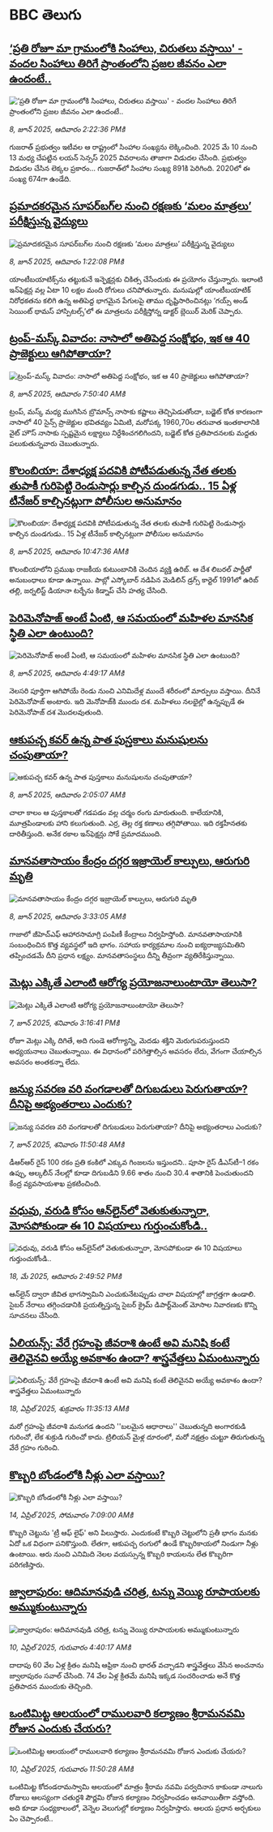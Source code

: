 # BBC తెలుగు## [‘ప్రతి రోజూ మా గ్రామంలోకి సింహాలు, చిరుతలు వస్తాయి' - వందల సింహాలు తిరిగే ప్రాంతంలోని ప్రజల జీవనం ఎలా ఉందంటే..](https://www.bbc.com/telugu/articles/cpvk382kgedo?at_campaign=githubrss)![‘ప్రతి రోజూ మా గ్రామంలోకి సింహాలు, చిరుతలు వస్తాయి' - వందల సింహాలు తిరిగే ప్రాంతంలోని ప్రజల జీవనం ఎలా ఉందంటే..](https://ichef.bbci.co.uk/ace/standard/240/cpsprodpb/f60d/live/057fafa0-4472-11f0-8382-9394b1843555.jpg)_8, జూన్ 2025, ఆదివారం 2:22:36 PMకి_గుజరాత్ ప్రభుత్వం ఇటీవల ఆ రాష్ట్రంలో సింహాల సంఖ్యను లెక్కించింది. 2025 మే 10 నుంచి 13 మధ్య చేపట్టిన లయన్ సెన్సస్ 2025 వివరాలను తాజాగా విడుదల చేసింది. ప్రభుత్వం విడుదల చేసిన లెక్కల ప్రకారం... గుజరాత్‌లో సింహాల  సంఖ్య 891కి పెరిగింది. 2020లో ఈ సంఖ్య 674గా ఉండేది.## [ప్రమాదకరమైన సూపర్‌బగ్‌ల నుంచి రక్షణకు ‘మలం మాత్రలు’ పరీక్షిస్తున్న వైద్యులు](https://www.bbc.com/telugu/articles/c4g6383rwl6o?at_campaign=githubrss)![ప్రమాదకరమైన సూపర్‌బగ్‌ల నుంచి రక్షణకు ‘మలం మాత్రలు’ పరీక్షిస్తున్న వైద్యులు](https://ichef.bbci.co.uk/ace/standard/240/cpsprodpb/2db2/live/512517e0-4460-11f0-835b-310c7b938e84.jpg)_8, జూన్ 2025, ఆదివారం 1:22:08 PMకి_యాంటీబయాటిక్స్‌ను తట్టుకునే ఇన్ఫెక్షన్లకు చికిత్స చేసేందుకు ఈ ప్రయోగం చేస్తున్నారు. 
ఇలాంటి ఇన్‌ఫెక్షన్ల వల్ల ఏటా 10 లక్షల మంది రోగులు చనిపోతున్నారు.
మనుషుల్లో యాంటీబయాటిక్ నిరోధకతను కలిగి ఉన్న అతిపెద్ద భాగమైన పేగులపై తాము దృష్టిసారించినట్లు ‘గయ్స్ అండ్ సెయింట్ థామస్ హాస్పిటల్స్‌’లో ఈ మాత్రలను పరీక్షిస్తోన్న డాక్టర్ బ్లెయిర్ మెరిక్ చెప్పారు.## [ట్రంప్-మస్క్ వివాదం: నాసాలో అతిపెద్ద సంక్షోభం, ఇక ఆ 40  ప్రాజెక్టులు ఆగిపోతాయా? ](https://www.bbc.com/telugu/articles/cn84ng2g9yyo?at_campaign=githubrss)![ట్రంప్-మస్క్ వివాదం: నాసాలో అతిపెద్ద సంక్షోభం, ఇక ఆ 40  ప్రాజెక్టులు ఆగిపోతాయా? ](https://ichef.bbci.co.uk/ace/standard/240/cpsprodpb/dc6a/live/22c35bc0-4431-11f0-b6e6-4ddb91039da1.jpg)_8, జూన్ 2025, ఆదివారం 7:50:40 AMకి_ట్రంప్, మస్క్ మధ్య ముగిసిన బ్రొమాన్స్ నాసాకు కష్టాలు తెచ్చిపెడుతోందా, బడ్జెట్‌ కోత కారణంగా నాసాలో 40 సైన్స్ ప్రాజెక్టుల భవితవ్యం ఏమిటి,  మరోపక్క 1960,70ల తరువాత ఇంతకాలానికి వైట్ హౌస్ నాసాకు స్పష్టమైన లక్ష్యాలు నిర్దేశించగలిగిందని,  బడ్జెట్ కోత ప్రతిపాదనలకు మద్దతు పలుకుతున్నవారు చెబుతున్నారు.## [కొలంబియా: దేశాధ్యక్ష పదవికి పోటీపడుతున్న నేత తలకు తుపాకీ గురిపెట్టి రెండుసార్లు కాల్చిన దుండగుడు.. 15 ఏళ్ల టీనేజర్ కాల్చినట్లుగా పోలీసుల అనుమానం](https://www.bbc.com/telugu/articles/cvgv81le1nzo?at_campaign=githubrss)![కొలంబియా: దేశాధ్యక్ష పదవికి పోటీపడుతున్న నేత తలకు తుపాకీ గురిపెట్టి రెండుసార్లు కాల్చిన దుండగుడు.. 15 ఏళ్ల టీనేజర్ కాల్చినట్లుగా పోలీసుల అనుమానం](https://ichef.bbci.co.uk/ace/standard/240/cpsprodpb/848f/live/cb61d690-444e-11f0-bace-e1270fc31f5e.jpg)_8, జూన్ 2025, ఆదివారం 10:47:36 AMకి_కొలంబియాలోని ప్రముఖ రాజకీయ కుటుంబానికి చెందిన వ్యక్తి ఉరిబ్. ఆ దేశ లిబరల్ పార్టీతో అనుబంధాలు కూడా ఉన్నాయి. 
పాబ్లో ఎస్కోబార్ నడిపిన మెడిలిన్ డ్రగ్స్ కార్టెల్ 1991లో ఉరిబ్ తల్లి, జర్నలిస్ట్ డియానా టర్బేను కిడ్నాప్ చేసి హత్య చేసింది.## [పెరిమెనోపాజ్ అంటే ఏంటి, ఆ సమయంలో మహిళల మానసిక స్థితి ఎలా ఉంటుంది?](https://www.bbc.com/telugu/articles/cg714kzvx30o?at_campaign=githubrss)![పెరిమెనోపాజ్ అంటే ఏంటి, ఆ సమయంలో మహిళల మానసిక స్థితి ఎలా ఉంటుంది?](https://ichef.bbci.co.uk/ace/standard/240/cpsprodpb/ac6d/live/fa069490-43cc-11f0-bace-e1270fc31f5e.jpg)_8, జూన్ 2025, ఆదివారం 4:49:17 AMకి_నెలసరి పూర్తిగా ఆగిపోయే రెండు నుంచి ఎనిమిదేళ్ల ముందే శరీరంలో మార్పులు వస్తాయి. దీనినే పెరిమెనోపాజ్ అంటారు. ఇది మెనోపాజ్‌కి ముందు దశ. మహిళలు నలభైల్లో ఉన్నప్పుడే ఈ పెరిమెనోపాజ్ దశ మొదలవుతుంది.## [ఆకుపచ్చ కవర్ ఉన్న పాత పుస్తకాలు మనుషులను చంపుతాయా? ](https://www.bbc.com/telugu/articles/c0eqy3885w3o?at_campaign=githubrss)![ఆకుపచ్చ కవర్ ఉన్న పాత పుస్తకాలు మనుషులను చంపుతాయా? ](https://ichef.bbci.co.uk/ace/standard/240/cpsprodpb/adb0/live/b1e87290-43c3-11f0-babb-2db522883f37.jpg)_8, జూన్ 2025, ఆదివారం 2:05:07 AMకి_చాలా కాలం ఆ పుస్తకాలతో గడపడం వల్ల చర్మం రంగు మారుతుంది. కాలేయానికి, మూత్రపిండాలకు హాని కలుగుతుంది. ఎర్ర, తెల్ల రక్త కణాలు తగ్గిపోతాయి. ఇది రక్తహీనతకు దారితీస్తుంది. అనేక రకాల ఇన్‌ఫెక్షన్లు సోకే ప్రమాదముంది.## [మానవతాసాయం కేంద్రం దగ్గర ఇజ్రాయెల్ కాల్పులు, ఆరుగురి మృతి](https://www.bbc.com/telugu/articles/cz0d54y9rj3o?at_campaign=githubrss)![మానవతాసాయం కేంద్రం దగ్గర ఇజ్రాయెల్ కాల్పులు, ఆరుగురి మృతి](https://ichef.bbci.co.uk/ace/standard/240/cpsprodpb/4ba9/live/e19c4b00-440f-11f0-97fc-8175165e17d2.jpg)_8, జూన్ 2025, ఆదివారం 3:33:05 AMకి_గాజాలో జీహెచ్ఎఫ్  ఆహారసామాగ్రి పంపిణీ కేంద్రాలు నిర్వహిస్తోంది. మానవతాసాయానికి సంబంధించిన కొత్త వ్యవస్థలో ఇది భాగం. సహాయ కార్యక్రమాల నుంచి ఐక్యరాజ్యసమితిని తప్పించడమే దీని ప్రధాన లక్ష్యం. మానవతాసంస్థలు దీన్ని తీవ్రంగా వ్యతిరేకిస్తున్నాయి.## [మెట్లు ఎక్కితే ఎలాంటి ఆరోగ్య ప్రయోజనాలుంటాయో తెలుసా?](https://www.bbc.com/telugu/articles/clyzw80lrrpo?at_campaign=githubrss)![మెట్లు ఎక్కితే ఎలాంటి ఆరోగ్య ప్రయోజనాలుంటాయో తెలుసా?](https://ichef.bbci.co.uk/ace/standard/240/cpsprodpb/27b0/live/7a415c80-43b9-11f0-a94a-5950836fe9fa.jpg)_7, జూన్ 2025, శనివారం 3:16:41 PMకి_రోజూ మెట్లు ఎక్కి దిగితే, అది గుండె ఆరోగ్యాన్ని, మెదడు శక్తిని మెరుగుపరుస్తుందని అధ్యయనాలు చెబుతున్నాయి. ఈ విధానంలో పరిగెత్తాల్సిన అవసరం లేదు, వేగంగా  చేయాల్సిన అవసరం అంతకన్నా లేదు.## [జన్యు సవరణ వరి వంగడాలతో దిగుబడులు పెరుగుతాయా? దీనిపై అభ్యంతరాలు ఎందుకు?](https://www.bbc.com/telugu/articles/c308yn641ngo?at_campaign=githubrss)![జన్యు సవరణ వరి వంగడాలతో దిగుబడులు పెరుగుతాయా? దీనిపై అభ్యంతరాలు ఎందుకు?](https://ichef.bbci.co.uk/ace/standard/240/cpsprodpb/3e4a/live/a1e45e80-42d9-11f0-90bf-b10bb5ee7272.jpg)_7, జూన్ 2025, శనివారం 11:50:48 AMకి_డీఆర్‌ఆర్‌ రైస్‌ 100 రకం ప్రతి కంకిలో ఎక్కువ గింజలను ఇస్తుందని.. పూసా రైస్‌ డీఎస్‌టీ–1 రకం ఉప్పు, ఆల్కలీన్‌ నేలల్లో కూడా దిగుబడిని 9.66 శాతం నుంచి 30.4 శాతానికి పెంచుతుందని కేంద్ర వ్యవసాయశాఖ ప్రకటించింది.## [వధువు, వరుడి కోసం ఆన్‌లైన్‌లో వెతుకుతున్నారా, మోసపోకుండా ఈ 10 విషయాలు గుర్తుంచుకోండి..](https://www.bbc.com/telugu/articles/c5yrny82136o?at_campaign=githubrss)![వధువు, వరుడి కోసం ఆన్‌లైన్‌లో వెతుకుతున్నారా, మోసపోకుండా ఈ 10 విషయాలు గుర్తుంచుకోండి..](https://ichef.bbci.co.uk/ace/standard/240/cpsprodpb/74cc/live/3f04f8a0-28fe-11f0-8c66-ebf25fc2cfef.jpg)_18, మే 2025, ఆదివారం 2:49:52 PMకి_ఆన్‌లైన్ ద్వారా జీవిత భాగస్వామిని ఎంచుకునేటప్పుడు చాలా విషయాల్లో జాగ్రత్తగా ఉండాలి. సైబర్ నేరాలు తగ్గించడానికి ప్రయత్నిస్తున్న సైబర్ క్రైమ్ డిపార్ట్‌మెంట్ మోసాల నివారణకు కొన్ని సూచనలు చేసింది.## [ఏలియన్స్: వేరే గ్రహంపై జీవరాశి ఉంటే అవి మనిషి కంటే తెలివైనవి అయ్యే అవకాశం ఉందా? శాస్త్రవేత్తలు ఏమంటున్నారు](https://www.bbc.com/telugu/articles/cn7xelz1r85o?at_campaign=githubrss)![ఏలియన్స్: వేరే గ్రహంపై జీవరాశి ఉంటే అవి మనిషి కంటే తెలివైనవి అయ్యే అవకాశం ఉందా? శాస్త్రవేత్తలు ఏమంటున్నారు](https://ichef.bbci.co.uk/ace/standard/240/cpsprodpb/b07b/live/a29a56f0-1b9b-11f0-a455-cf1d5f751d2f.png)_18, ఏప్రిల్ 2025, శుక్రవారం 11:35:13 AMకి_మరో గ్రహంపై జీవరాశి మనుగడ ఉందని ''బలమైన ఆధారాలు'' చెబుతున్నది అంగారకుడి గురించో, లేక శుక్రుడి గురించో కాదు. ట్రిలియన్ మైళ్ల దూరంలో, మరో నక్షత్రం చుట్టూ తిరుగుతున్న వేరే గ్రహం గురించి.## [కొబ్బరి బోండంలోకి నీళ్లు ఎలా వస్తాయి?](https://www.bbc.com/telugu/articles/czjn4mzxxy8o?at_campaign=githubrss)![కొబ్బరి బోండంలోకి నీళ్లు ఎలా వస్తాయి?](https://ichef.bbci.co.uk/ace/standard/240/cpsprodpb/46c5/live/684a55e0-18fd-11f0-8b11-7756b7b808cc.jpg)_14, ఏప్రిల్ 2025, సోమవారం 7:09:00 AMకి_కొబ్బరి చెట్టును 'ట్రీ ఆఫ్ లైఫ్' అని పిలుస్తారు. ఎందుకంటే కొబ్బరి చెట్టులోని ప్రతీ భాగం మనకు ఏదో ఒక విధంగా పనికొస్తుంది. లేతగా, ఆకుపచ్చ రంగులో ఉండే కొబ్బరికాయలో నిండుగా నీళ్లు ఉంటాయి. ఆరు నుంచి ఎనిమిది నెలల వయస్సున్న కొబ్బరి కాయలను లేత కొబ్బరిగా పరిగణిస్తారు.## [జ్వాలాపురం: ఆదిమానవుడి చరిత్ర, టన్ను వెయ్యి రూపాయలకు అమ్ముకుంటున్నారు ](https://www.bbc.com/telugu/articles/creqqnwdd5qo?at_campaign=githubrss)![జ్వాలాపురం: ఆదిమానవుడి చరిత్ర, టన్ను వెయ్యి రూపాయలకు అమ్ముకుంటున్నారు ](https://ichef.bbci.co.uk/ace/standard/240/cpsprodpb/765e/live/b472e2d0-15b4-11f0-842b-a7355694993d.jpg)_10, ఏప్రిల్ 2025, గురువారం 4:40:17 AMకి_దాదాపు 60 వేల ఏళ్ల క్రితం మనిషి ఆఫ్రికా నుంచి భారత్ వచ్చాడని శాస్త్రవేత్తలు వేసిన అంచనాను జ్వాలాపురం సవాల్ చేసింది. 74 వేల ఏళ్ల క్రితమే మనిషి ఇక్కడ సంచరించాడు అనే కొత్త ప్రతిపాదన ముందుకు తెచ్చింది.## [ఒంటిమిట్ట ఆలయంలో రాములవారి కల్యాణం శ్రీరామనవమి రోజున ఎందుకు చేయరు?](https://www.bbc.com/telugu/articles/ce822j5e465o?at_campaign=githubrss)![ఒంటిమిట్ట ఆలయంలో రాములవారి కల్యాణం శ్రీరామనవమి రోజున ఎందుకు చేయరు?](https://ichef.bbci.co.uk/ace/standard/240/cpsprodpb/fed5/live/25534d40-1601-11f0-b58a-6113af226972.jpg)_10, ఏప్రిల్ 2025, గురువారం 11:50:28 AMకి_ఒంటిమిట్ట కోదండరామస్వామి ఆలయంలో మాత్రం శ్రీరామ నవమి పర్వదినాన కాకుండా నాలుగు రోజులు ఆలస్యంగా చతుర్దశి పౌర్ణమి రోజున కల్యాణం నిర్వహించడం ఆనవాయితీగా వస్తోంది. అది కూడా సంధ్యకాలంలో, వెన్నెల వెలుగుల్లో కల్యాణం నిర్వహిస్తారు. ఆలయ ప్రధాన అర్చకులు ఏం చెప్పారంటే..